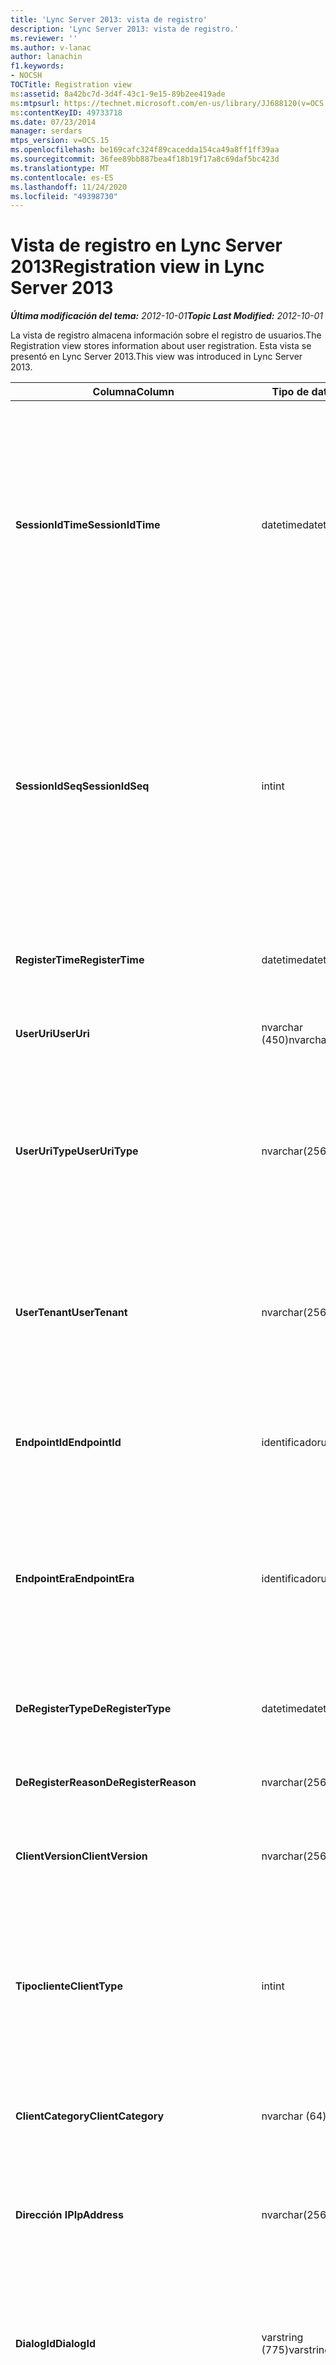 ```yaml
---
title: 'Lync Server 2013: vista de registro'
description: 'Lync Server 2013: vista de registro.'
ms.reviewer: ''
ms.author: v-lanac
author: lanachin
f1.keywords:
- NOCSH
TOCTitle: Registration view
ms:assetid: 8a42bc7d-3d4f-43c1-9e15-89b2ee419ade
ms:mtpsurl: https://technet.microsoft.com/en-us/library/JJ688120(v=OCS.15)
ms:contentKeyID: 49733718
ms.date: 07/23/2014
manager: serdars
mtps_version: v=OCS.15
ms.openlocfilehash: be169cafc324f89cacedda154ca49a8ff1ff39aa
ms.sourcegitcommit: 36fee89bb887bea4f18b19f17a8c69daf5bc423d
ms.translationtype: MT
ms.contentlocale: es-ES
ms.lasthandoff: 11/24/2020
ms.locfileid: "49398730"
---
```

# <a name="registration-view-in-lync-server-2013"></a><span data-ttu-id="b61a2-103">Vista de registro en Lync Server 2013</span><span class="sxs-lookup"><span data-stu-id="b61a2-103">Registration view in Lync Server 2013</span></span>

<div data-xmlns="http://www.w3.org/1999/xhtml">

<div class="topic" data-xmlns="http://www.w3.org/1999/xhtml" data-msxsl="urn:schemas-microsoft-com:xslt" data-cs="https://msdn.microsoft.com/">

<div data-asp="https://msdn2.microsoft.com/asp">



</div>

<div id="mainSection">

<div id="mainBody"><span data-ttu-id="b61a2-104">

<span> </span></span><span class="sxs-lookup"><span data-stu-id="b61a2-104">

<span> </span></span></span>

<span data-ttu-id="b61a2-105">_**Última modificación del tema:** 2012-10-01_</span><span class="sxs-lookup"><span data-stu-id="b61a2-105">_**Topic Last Modified:** 2012-10-01_</span></span>

<span data-ttu-id="b61a2-106">La vista de registro almacena información sobre el registro de usuarios.</span><span class="sxs-lookup"><span data-stu-id="b61a2-106">The Registration view stores information about user registration.</span></span> <span data-ttu-id="b61a2-107">Esta vista se presentó en Lync Server 2013.</span><span class="sxs-lookup"><span data-stu-id="b61a2-107">This view was introduced in Lync Server 2013.</span></span>


<table>
<colgroup>
<col style="width: 33%" />
<col style="width: 33%" />
<col style="width: 33%" />
</colgroup>
<thead>
<tr class="header">
<th><span data-ttu-id="b61a2-108">Columna</span><span class="sxs-lookup"><span data-stu-id="b61a2-108">Column</span></span></th>
<th><span data-ttu-id="b61a2-109">Tipo de datos</span><span class="sxs-lookup"><span data-stu-id="b61a2-109">Data Type</span></span></th>
<th><span data-ttu-id="b61a2-110">Detalles</span><span class="sxs-lookup"><span data-stu-id="b61a2-110">Details</span></span></th>
</tr>
</thead>
<tbody>
<tr class="odd">
<td><p><span data-ttu-id="b61a2-111"><strong>SessionIdTime</strong></span><span class="sxs-lookup"><span data-stu-id="b61a2-111"><strong>SessionIdTime</strong></span></span></p></td>
<td><p><span data-ttu-id="b61a2-112">datetime</span><span class="sxs-lookup"><span data-stu-id="b61a2-112">datetime</span></span></p></td>
<td><p><span data-ttu-id="b61a2-113">Hora de la solicitud de sesión.</span><span class="sxs-lookup"><span data-stu-id="b61a2-113">Time of session request.</span></span> <span data-ttu-id="b61a2-114">Se usa en conjunción con SessionIdSeq para identificar de forma única una sesión.</span><span class="sxs-lookup"><span data-stu-id="b61a2-114">Used in conjunction with SessionIdSeq to uniquely identify a session.</span></span> <span data-ttu-id="b61a2-115">Para obtener más información, vea la <a href="lync-server-2013-dialogs-table.md">tabla cuadros de diálogo en Lync Server 2013</a> .</span><span class="sxs-lookup"><span data-stu-id="b61a2-115">See the <a href="lync-server-2013-dialogs-table.md">Dialogs table in Lync Server 2013</a> for more information.</span></span></p></td>
</tr>
<tr class="even">
<td><p><span data-ttu-id="b61a2-116"><strong>SessionIdSeq</strong></span><span class="sxs-lookup"><span data-stu-id="b61a2-116"><strong>SessionIdSeq</strong></span></span></p></td>
<td><p><span data-ttu-id="b61a2-117">int</span><span class="sxs-lookup"><span data-stu-id="b61a2-117">int</span></span></p></td>
<td><p><span data-ttu-id="b61a2-118">Número de identificación para identificar la sesión.</span><span class="sxs-lookup"><span data-stu-id="b61a2-118">ID number to identify the session.</span></span> <span data-ttu-id="b61a2-119">Se usa en conjunción con SessionIdTime para identificar de forma única una sesión.</span><span class="sxs-lookup"><span data-stu-id="b61a2-119">Used in conjunction with SessionIdTime to uniquely identify a session.</span></span> <span data-ttu-id="b61a2-120">Para obtener más información, vea la <a href="lync-server-2013-dialogs-table.md">tabla cuadros de diálogo en Lync Server 2013</a> .</span><span class="sxs-lookup"><span data-stu-id="b61a2-120">See the <a href="lync-server-2013-dialogs-table.md">Dialogs table in Lync Server 2013</a> for more information.</span></span></p></td>
</tr>
<tr class="odd">
<td><p><span data-ttu-id="b61a2-121"><strong>RegisterTime</strong></span><span class="sxs-lookup"><span data-stu-id="b61a2-121"><strong>RegisterTime</strong></span></span></p></td>
<td><p><span data-ttu-id="b61a2-122">datetime</span><span class="sxs-lookup"><span data-stu-id="b61a2-122">datetime</span></span></p></td>
<td><p><span data-ttu-id="b61a2-123">Hora en la que se realizó el registro.</span><span class="sxs-lookup"><span data-stu-id="b61a2-123">Time at which registration occurred.</span></span></p></td>
</tr>
<tr class="even">
<td><p><span data-ttu-id="b61a2-124"><strong>UserUri</strong></span><span class="sxs-lookup"><span data-stu-id="b61a2-124"><strong>UserUri</strong></span></span></p></td>
<td><p><span data-ttu-id="b61a2-125">nvarchar (450)</span><span class="sxs-lookup"><span data-stu-id="b61a2-125">nvarchar(450)</span></span></p></td>
<td><p><span data-ttu-id="b61a2-126">Identificador URI del usuario que se registró.</span><span class="sxs-lookup"><span data-stu-id="b61a2-126">URI of the user who registered.</span></span></p></td>
</tr>
<tr class="odd">
<td><p><span data-ttu-id="b61a2-127"><strong>UserUriType</strong></span><span class="sxs-lookup"><span data-stu-id="b61a2-127"><strong>UserUriType</strong></span></span></p></td>
<td><p><span data-ttu-id="b61a2-128">nvarchar(256)</span><span class="sxs-lookup"><span data-stu-id="b61a2-128">nvarchar(256)</span></span></p></td>
<td><p><span data-ttu-id="b61a2-129">Tipo de URI del usuario que se registró.</span><span class="sxs-lookup"><span data-stu-id="b61a2-129">Type of URI of the user who registered.</span></span> <span data-ttu-id="b61a2-130">Para obtener más información, consulte la <a href="lync-server-2013-uritypes-table.md">tabla UriTypes en Lync Server 2013</a> .</span><span class="sxs-lookup"><span data-stu-id="b61a2-130">See the <a href="lync-server-2013-uritypes-table.md">UriTypes table in Lync Server 2013</a> for more information.</span></span></p></td>
</tr>
<tr class="even">
<td><p><span data-ttu-id="b61a2-131"><strong>UserTenant</strong></span><span class="sxs-lookup"><span data-stu-id="b61a2-131"><strong>UserTenant</strong></span></span></p></td>
<td><p><span data-ttu-id="b61a2-132">nvarchar(256)</span><span class="sxs-lookup"><span data-stu-id="b61a2-132">nvarchar(256)</span></span></p></td>
<td><p><span data-ttu-id="b61a2-133">Inquilino del usuario que se registró.</span><span class="sxs-lookup"><span data-stu-id="b61a2-133">Tenant of the user who registered.</span></span> <span data-ttu-id="b61a2-134">Para obtener más información, consulte la <a href="lync-server-2013-tenants-table.md">tabla de inquilinos de Lync Server 2013</a> .</span><span class="sxs-lookup"><span data-stu-id="b61a2-134">See the <a href="lync-server-2013-tenants-table.md">Tenants table in Lync Server 2013</a> for more information.</span></span></p></td>
</tr>
<tr class="odd">
<td><p><span data-ttu-id="b61a2-135"><strong>EndpointId</strong></span><span class="sxs-lookup"><span data-stu-id="b61a2-135"><strong>EndpointId</strong></span></span></p></td>
<td><p><span data-ttu-id="b61a2-136">identificador</span><span class="sxs-lookup"><span data-stu-id="b61a2-136">uniqueidentifier</span></span></p></td>
<td><p><span data-ttu-id="b61a2-137">Identificador único del extremo del usuario registrado con.</span><span class="sxs-lookup"><span data-stu-id="b61a2-137">Unique identifier of the endpoint of the user registered with.</span></span></p></td>
</tr>
<tr class="even">
<td><p><span data-ttu-id="b61a2-138"><strong>EndpointEra</strong></span><span class="sxs-lookup"><span data-stu-id="b61a2-138"><strong>EndpointEra</strong></span></span></p></td>
<td><p><span data-ttu-id="b61a2-139">identificador</span><span class="sxs-lookup"><span data-stu-id="b61a2-139">uniqueidentifier</span></span></p></td>
<td><p><span data-ttu-id="b61a2-140">Identificador único que se usa para diferenciar los registros que implican al mismo usuario y al mismo punto de conexión.</span><span class="sxs-lookup"><span data-stu-id="b61a2-140">Unique identifier used to differentiate registrations that involve the same user and the same endpoint.</span></span></p></td>
</tr>
<tr class="odd">
<td><p><span data-ttu-id="b61a2-141"><strong>DeRegisterType</strong></span><span class="sxs-lookup"><span data-stu-id="b61a2-141"><strong>DeRegisterType</strong></span></span></p></td>
<td><p><span data-ttu-id="b61a2-142">datetime</span><span class="sxs-lookup"><span data-stu-id="b61a2-142">datetime</span></span></p></td>
<td><p><span data-ttu-id="b61a2-143">Hora en la que se produjo la anulación de inscripción.</span><span class="sxs-lookup"><span data-stu-id="b61a2-143">Time at which deregistration occurred.</span></span></p></td>
</tr>
<tr class="even">
<td><p><span data-ttu-id="b61a2-144"><strong>DeRegisterReason</strong></span><span class="sxs-lookup"><span data-stu-id="b61a2-144"><strong>DeRegisterReason</strong></span></span></p></td>
<td><p><span data-ttu-id="b61a2-145">nvarchar(256)</span><span class="sxs-lookup"><span data-stu-id="b61a2-145">nvarchar(256)</span></span></p></td>
<td><p><span data-ttu-id="b61a2-146">Motivo de la anulación del registro.</span><span class="sxs-lookup"><span data-stu-id="b61a2-146">Reason for deregistration.</span></span></p></td>
</tr>
<tr class="odd">
<td><p><span data-ttu-id="b61a2-147"><strong>ClientVersion</strong></span><span class="sxs-lookup"><span data-stu-id="b61a2-147"><strong>ClientVersion</strong></span></span></p></td>
<td><p><span data-ttu-id="b61a2-148">nvarchar(256)</span><span class="sxs-lookup"><span data-stu-id="b61a2-148">nvarchar(256)</span></span></p></td>
<td><p><span data-ttu-id="b61a2-149">Versión del cliente que usó el usuario que se registró.</span><span class="sxs-lookup"><span data-stu-id="b61a2-149">Version of client used by the user who registered.</span></span></p></td>
</tr>
<tr class="even">
<td><p><span data-ttu-id="b61a2-150"><strong>Tipocliente</strong></span><span class="sxs-lookup"><span data-stu-id="b61a2-150"><strong>ClientType</strong></span></span></p></td>
<td><p><span data-ttu-id="b61a2-151">int</span><span class="sxs-lookup"><span data-stu-id="b61a2-151">int</span></span></p></td>
<td><p><span data-ttu-id="b61a2-152">Cliente usado por el usuario que registró.</span><span class="sxs-lookup"><span data-stu-id="b61a2-152">Client used by the user who registered.</span></span> <span data-ttu-id="b61a2-153">Para obtener más información, consulte la <a href="lync-server-2013-useragentdef-table.md">tabla UserAgentDef en Lync Server 2013</a> .</span><span class="sxs-lookup"><span data-stu-id="b61a2-153">See the <a href="lync-server-2013-useragentdef-table.md">UserAgentDef table in Lync Server 2013</a> for more details.</span></span></p></td>
</tr>
<tr class="odd">
<td><p><span data-ttu-id="b61a2-154"><strong>ClientCategory</strong></span><span class="sxs-lookup"><span data-stu-id="b61a2-154"><strong>ClientCategory</strong></span></span></p></td>
<td><p><span data-ttu-id="b61a2-155">nvarchar (64)</span><span class="sxs-lookup"><span data-stu-id="b61a2-155">nvarchar(64)</span></span></p></td>
<td><p><span data-ttu-id="b61a2-156">Categoría del cliente que ha usado el usuario que registró.</span><span class="sxs-lookup"><span data-stu-id="b61a2-156">Category of the client used by the user who registered.</span></span></p></td>
</tr>
<tr class="even">
<td><p><span data-ttu-id="b61a2-157"><strong>Dirección IP</strong></span><span class="sxs-lookup"><span data-stu-id="b61a2-157"><strong>IpAddress</strong></span></span></p></td>
<td><p><span data-ttu-id="b61a2-158">nvarchar(256)</span><span class="sxs-lookup"><span data-stu-id="b61a2-158">nvarchar(256)</span></span></p></td>
<td><p><span data-ttu-id="b61a2-159">Dirección IP con la que el usuario se registró.</span><span class="sxs-lookup"><span data-stu-id="b61a2-159">IP Address the user registered with.</span></span> <span data-ttu-id="b61a2-160">Puede ser una dirección IPv4 o IPv6.</span><span class="sxs-lookup"><span data-stu-id="b61a2-160">This may be an IPv4 or IPv6 address.</span></span></p></td>
</tr>
<tr class="odd">
<td><p><span data-ttu-id="b61a2-161"><strong>DialogId</strong></span><span class="sxs-lookup"><span data-stu-id="b61a2-161"><strong>DialogId</strong></span></span></p></td>
<td><p><span data-ttu-id="b61a2-162">varstring (775)</span><span class="sxs-lookup"><span data-stu-id="b61a2-162">varstring(775)</span></span></p></td>
<td><p><span data-ttu-id="b61a2-163">IDENTIFICACIÓN del cuadro de diálogo SIP.</span><span class="sxs-lookup"><span data-stu-id="b61a2-163">SIP dialog ID.</span></span> <span data-ttu-id="b61a2-164">El formato de es:</span><span class="sxs-lookup"><span data-stu-id="b61a2-164">The format of the is:</span></span></p>
<p><span data-ttu-id="b61a2-165">cuadro de diálogo; desde: etiqueta; to-Tag</span><span class="sxs-lookup"><span data-stu-id="b61a2-165">dialog;from-tag;to-tag</span></span></p></td>
</tr>
<tr class="even">
<td><p><span data-ttu-id="b61a2-166"><strong>ResponseCode</strong></span><span class="sxs-lookup"><span data-stu-id="b61a2-166"><strong>ResponseCode</strong></span></span></p></td>
<td><p><span data-ttu-id="b61a2-167">int</span><span class="sxs-lookup"><span data-stu-id="b61a2-167">int</span></span></p></td>
<td><p><span data-ttu-id="b61a2-168">Código de respuesta SIP a la invitación de la sesión.</span><span class="sxs-lookup"><span data-stu-id="b61a2-168">SIP response code to the session invitation.</span></span> <span data-ttu-id="b61a2-169">Por lo general, este campo se rellena con los datos generados desde el mensaje de invitación inicial de la sesión.</span><span class="sxs-lookup"><span data-stu-id="b61a2-169">This field is typically populated by data generated from the initial INVITE message in the session.</span></span> <span data-ttu-id="b61a2-170">Si no hay ningún mensaje de invitación, el campo se rellena con la fecha y la hora del primer mensaje SIP pertinente (BYE, cancelar, mensaje o información).</span><span class="sxs-lookup"><span data-stu-id="b61a2-170">If there is no INVITE message then the field is populated with the date and time of the first relevant SIP message (BYE, CANCEL, MESSAGE, or INFO).</span></span></p></td>
</tr>
<tr class="odd">
<td><p><span data-ttu-id="b61a2-171"><strong>DiagnosticId</strong></span><span class="sxs-lookup"><span data-stu-id="b61a2-171"><strong>DiagnosticId</strong></span></span></p></td>
<td><p><span data-ttu-id="b61a2-172">int</span><span class="sxs-lookup"><span data-stu-id="b61a2-172">int</span></span></p></td>
<td><p><span data-ttu-id="b61a2-173">IDENTIFICACIÓN de diagnóstico capturada del encabezado de SIP.</span><span class="sxs-lookup"><span data-stu-id="b61a2-173">Diagnostic ID captured from SIP header.</span></span></p></td>
</tr>
<tr class="even">
<td><p><span data-ttu-id="b61a2-174"><strong>Registrador</strong></span><span class="sxs-lookup"><span data-stu-id="b61a2-174"><strong>Registrar</strong></span></span></p></td>
<td><p><span data-ttu-id="b61a2-175">nvarchar(256)</span><span class="sxs-lookup"><span data-stu-id="b61a2-175">nvarchar(256)</span></span></p></td>
<td><p><span data-ttu-id="b61a2-176">FQDN del registrador.</span><span class="sxs-lookup"><span data-stu-id="b61a2-176">FQDN of the Registrar.</span></span></p></td>
</tr>
<tr class="odd">
<td><p><span data-ttu-id="b61a2-177"><strong>Grupo</strong></span><span class="sxs-lookup"><span data-stu-id="b61a2-177"><strong>Pool</strong></span></span></p></td>
<td><p><span data-ttu-id="b61a2-178">nvarchar(256)</span><span class="sxs-lookup"><span data-stu-id="b61a2-178">nvarchar(256)</span></span></p></td>
<td><p><span data-ttu-id="b61a2-179">FQDN del grupo de servidores que ha capturado los datos de la sesión.</span><span class="sxs-lookup"><span data-stu-id="b61a2-179">FQDN of the pool that captured the data for the session.</span></span></p></td>
</tr>
<tr class="even">
<td><p><span data-ttu-id="b61a2-180"><strong>EdgeServer</strong></span><span class="sxs-lookup"><span data-stu-id="b61a2-180"><strong>EdgeServer</strong></span></span></p></td>
<td><p><span data-ttu-id="b61a2-181">nvarchar(256)</span><span class="sxs-lookup"><span data-stu-id="b61a2-181">nvarchar(256)</span></span></p></td>
<td><p><span data-ttu-id="b61a2-182">FQDN del servidor perimetral usado por el usuario que registró.</span><span class="sxs-lookup"><span data-stu-id="b61a2-182">FQDN of the Edge Server used by the user who registered.</span></span></p></td>
</tr>
<tr class="odd">
<td><p><span data-ttu-id="b61a2-183"><strong>IsInternal</strong></span><span class="sxs-lookup"><span data-stu-id="b61a2-183"><strong>IsInternal</strong></span></span></p></td>
<td><p><span data-ttu-id="b61a2-184">bit</span><span class="sxs-lookup"><span data-stu-id="b61a2-184">bit</span></span></p></td>
<td><p><span data-ttu-id="b61a2-185">Indica si el usuario ha iniciado sesión en la red interna.</span><span class="sxs-lookup"><span data-stu-id="b61a2-185">Indicates whether the user logged on from the internal network.</span></span></p></td>
</tr>
<tr class="even">
<td><p><span data-ttu-id="b61a2-186"><strong>IsUserServiceAvailable</strong></span><span class="sxs-lookup"><span data-stu-id="b61a2-186"><strong>IsUserServiceAvailable</strong></span></span></p></td>
<td><p><span data-ttu-id="b61a2-187">bit</span><span class="sxs-lookup"><span data-stu-id="b61a2-187">bit</span></span></p></td>
<td><p><span data-ttu-id="b61a2-188">Indica si el UserService estaba disponible en el momento del registro.</span><span class="sxs-lookup"><span data-stu-id="b61a2-188">Indicates whether the UserService was available at registration time.</span></span></p></td>
</tr>
<tr class="odd">
<td><p><span data-ttu-id="b61a2-189"><strong>IsPrimaryRegistrar</strong></span><span class="sxs-lookup"><span data-stu-id="b61a2-189"><strong>IsPrimaryRegistrar</strong></span></span></p></td>
<td><p><span data-ttu-id="b61a2-190">bit</span><span class="sxs-lookup"><span data-stu-id="b61a2-190">bit</span></span></p></td>
<td><p><span data-ttu-id="b61a2-191">Indica si el registro se realizó con el registrador principal.</span><span class="sxs-lookup"><span data-stu-id="b61a2-191">Indicates whether registration was with the primary Registrar.</span></span></p></td>
</tr>
<tr class="even">
<td><p><span data-ttu-id="b61a2-192"><strong>DeviceMacAddress</strong></span><span class="sxs-lookup"><span data-stu-id="b61a2-192"><strong>DeviceMacAddress</strong></span></span></p></td>
<td><p><span data-ttu-id="b61a2-193">BIGINT</span><span class="sxs-lookup"><span data-stu-id="b61a2-193">bigint</span></span></p></td>
<td><p><span data-ttu-id="b61a2-194">Dirección MAC del dispositivo registrado.</span><span class="sxs-lookup"><span data-stu-id="b61a2-194">MAC Address of device registered.</span></span></p></td>
</tr>
<tr class="odd">
<td><p><span data-ttu-id="b61a2-195"><strong>DeviceManufacturer</strong></span><span class="sxs-lookup"><span data-stu-id="b61a2-195"><strong>DeviceManufacturer</strong></span></span></p></td>
<td><p><span data-ttu-id="b61a2-196">nvarchar(256)</span><span class="sxs-lookup"><span data-stu-id="b61a2-196">nvarchar(256)</span></span></p></td>
<td><p><span data-ttu-id="b61a2-197">Fabricante del dispositivo registrado.</span><span class="sxs-lookup"><span data-stu-id="b61a2-197">Manufacturer of the device registered.</span></span> <span data-ttu-id="b61a2-198">Para obtener más información, consulte la <a href="lync-server-2013-manufacturers-table.md">tabla de fabricantes en Lync Server 2013</a> .</span><span class="sxs-lookup"><span data-stu-id="b61a2-198">See the <a href="lync-server-2013-manufacturers-table.md">Manufacturers table in Lync Server 2013</a> for more information.</span></span></p></td>
</tr>
<tr class="even">
<td><p><span data-ttu-id="b61a2-199"><strong>DeviceHardwareVersion</strong></span><span class="sxs-lookup"><span data-stu-id="b61a2-199"><strong>DeviceHardwareVersion</strong></span></span></p></td>
<td><p><span data-ttu-id="b61a2-200">nvarchar(256)</span><span class="sxs-lookup"><span data-stu-id="b61a2-200">nvarchar(256)</span></span></p></td>
<td><p><span data-ttu-id="b61a2-201">Versión de hardware del dispositivo registrada.</span><span class="sxs-lookup"><span data-stu-id="b61a2-201">Hardware version of the device registered.</span></span> <span data-ttu-id="b61a2-202">Para obtener más información, consulte la <a href="lync-server-2013-hardwareversions-table.md">tabla HardwareVersions en Lync Server 2013</a> .</span><span class="sxs-lookup"><span data-stu-id="b61a2-202">See the <a href="lync-server-2013-hardwareversions-table.md">HardwareVersions table in Lync Server 2013</a> for more information.</span></span></p></td>
</tr>
</tbody>
</table><span data-ttu-id="b61a2-203">


</div>

<span> </span>

</div>

</div>

</span><span class="sxs-lookup"><span data-stu-id="b61a2-203">


</div>

<span> </span>

</div>

</div>

</span></span></div>

